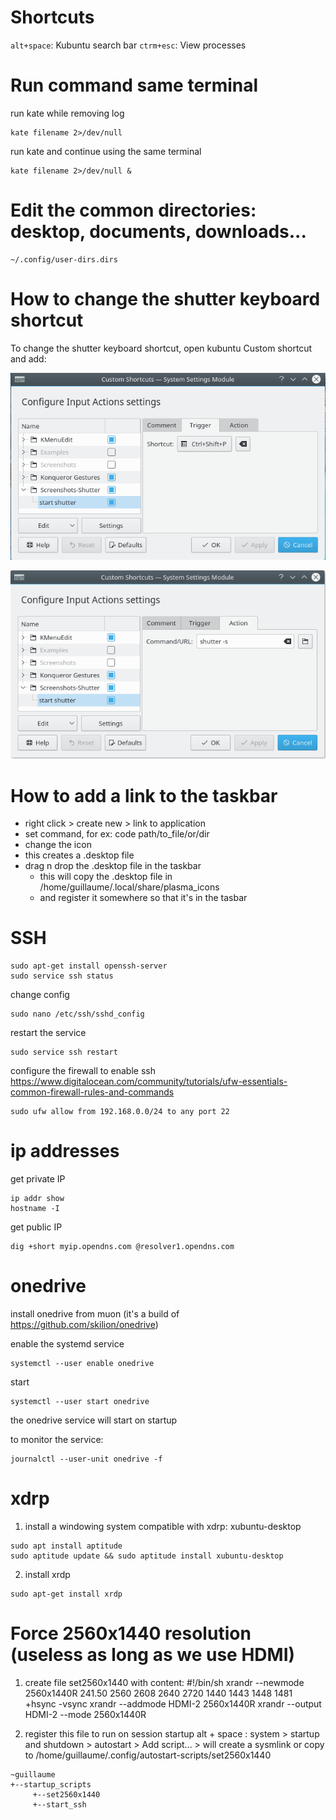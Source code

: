 # Shortcuts

`alt+space`: Kubuntu search bar
`ctrm+esc`: View processes


# Run command same terminal

run kate while removing log
```
kate filename 2>/dev/null
```

run kate and continue using the same terminal
```
kate filename 2>/dev/null &
```


# Edit the common directories: desktop, documents, downloads...
```
~/.config/user-dirs.dirs
```


# How to change the shutter keyboard shortcut

To change the shutter keyboard shortcut, open kubuntu Custom shortcut and add:

![](my-linux-cheatsheet.md.img/2018-06-05-13-17-49.png)

![](my-linux-cheatsheet.md.img/2018-06-05-13-19-52.png)


# How to add a link to the taskbar

- right click > create new > link to application
- set command, for ex: code path/to_file/or/dir
- change the icon
- this creates a .desktop file
- drag n drop the .desktop file in the taskbar 
  - this will copy the .desktop file in /home/guillaume/.local/share/plasma_icons
  - and register it somewhere so that it's in the tasbar


# SSH

```
sudo apt-get install openssh-server
sudo service ssh status
```

change config
```
sudo nano /etc/ssh/sshd_config
```

restart the service
```
sudo service ssh restart
```

configure the firewall to enable ssh<br>
https://www.digitalocean.com/community/tutorials/ufw-essentials-common-firewall-rules-and-commands
```
sudo ufw allow from 192.168.0.0/24 to any port 22
```


# ip addresses

get private IP
```
ip addr show
hostname -I
```

get public IP
```
dig +short myip.opendns.com @resolver1.opendns.com
```


# onedrive

install onedrive from muon (it's a build of https://github.com/skilion/onedrive)

enable the systemd service
```
systemctl --user enable onedrive
```

start
```
systemctl --user start onedrive
```

the onedrive service will start on startup

to monitor the service:
```
journalctl --user-unit onedrive -f
```


# xdrp

1. install a windowing system compatible with xdrp: xubuntu-desktop
```
sudo apt install aptitude
sudo aptitude update && sudo aptitude install xubuntu-desktop
```

2. install xrdp
```
sudo apt-get install xrdp
```


# Force 2560x1440 resolution (useless as long as we use HDMI)

1. create file set2560x1440 with content:
#!/bin/sh
xrandr --newmode 2560x1440R 241.50 2560 2608 2640 2720 1440 1443 1448 1481 +hsync -vsync
xrandr --addmode HDMI-2 2560x1440R
xrandr --output HDMI-2 --mode 2560x1440R

2. register this file to run on session startup
alt + space : system > startup and shutdown > autostart > Add script... > 
will create a sysmlink or copy to
/home/guillaume/.config/autostart-scripts/set2560x1440

``` 
~guillaume
+--startup_scripts
     +--set2560x1440
     +--start_ssh
```

